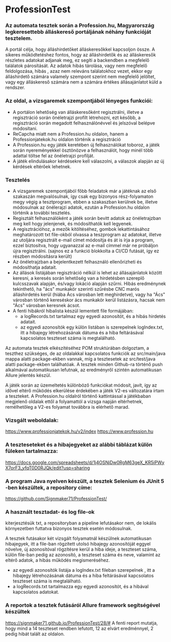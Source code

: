 # ProfessionTest
### Az automata tesztek során a Profession.hu, Magyarország legkeresettebb álláskereső portáljának néhány funkcióját tesztelem.
A portál célja, hogy álláshirdetőket álláskeresőkkel kapcsoljon össze. A sikeres működtetéshez fontos, hogy az álláshirdetők és az álláskeresők részletes adatokat adjanak meg, ez segíti a backendben a megfelelő találatok párosítását.
Az adatok hibás tárolása, vagy nem megfelelő feldolgozása, hibás , azaz nem releváns találatokhoz vezet, ekkor egy álláshirdető számára valamely szempont szerint nem megfelelő jelöltet, vagy egy álláskereső számára nem a számára értékes állásajánlatot küld a rendszer.

### Az oldal, a vizsgaremek szempontjából lényeges funkciói:
- A portálon lehetőség van álláskeresőként regisztrálni, illetve a regisztráció során önéletrajzi profilt létrehozni,
  ezt később, a regisztráció során megadott felhasználónévvel és jelszóval belépve módosítani.
- ReCapcha miatt nem a Profession.hu oldalon, hanem a Professionjatekok.hu oldalon történik a regisztráció 
- A Profession.hu egy játék keretében új felhasználókat toboroz, a játék során nyereményekkel ösztönözve a felhasználót, 
  hogy minél több adattal töltse fel az önéletrajzi profilját.
- A játék elindulásakor kérdésekre kell válaszolni, a válaszok alapján az új kérdések eltérőek lehetnek.

### Tesztelés 
- A vizsgaremek szempontjából főbb feladatok már a játéknak az első szakaszán megvalósulnak, így csak 
  egy bizonyos rész-folyamaton megy végig a tesztprogram, ebben a szakaszban kerülnek be, illetve módosulnak az önélerajzi adatok, 
  ezután a Profession.hu oldalon történik a további tesztelés.
- Regisztált felhasználóként a játék során bevitt adatok az önéletrajzban meg kell hogy jelenjenek, és módosíthatók kell legyenek.
- A regisztrációhoz, a mezők kitöltéséhez, gombok lekattintásához meghatározott txt file-okból olvassa a teszprogram az adatokat,
  illetve az utoljára regisztrált e-mail címet módosítja és át is írja a program, ezzel biztosítva, hogy ugyanazzal az e-mail címmel 
  már ne próbáljon újra regisztrálni. (sajnos ez a funkció blokkolta a CI/CD futását, így ez részben módosításra került)
- Az önéletrajzban a bejelentkezett felhasználó ellenőrizheti és módosíthatja adatait.
- Az állások listájában regisztráció nélkül is lehet az állásajánlatok között keresni, a keresés során lehetőség van 
  a hirdetésben szereplő kulcsszavak alapján, és/vagy lokáció alapján szűrni. Hibás eredménynek tekinthető, 
  ha "ács" munkakör szerinti szűrésbe CNC marós álláshirdetés kerül (hiába Ács városban lett meghirdetve), 
  vagy ha "Ács" városban történő kereséskor ács munkakör kerül listázásra, hacsak nem "Ács" városban keresnek ácsot.
- A fenti hibákról hibalista készül lementett file formájában:
  - a logRecords.txt tartalmaz egy egyedi azonosítót, és a hibás hirdetés adatait.
  - az egyedi azonosítók egy külön listában is szerepelnek logIndex.txt, itt a hibajegy létrehozásának dátuma és 
    a hiba feltárásával kapcsolatos teszteset száma is megtalálható.
    

Az automata tesztek elkészítéséhez POM struktúrában dolgoztam, a teszthez szükséges, de az oldalakkal kapcsolatos funkciók 
az src/main/java mappa alatti package-ekben vannak, míg a tesztesetek az src/test/java alatti package-ekben találhatóak.
A tesztek minden Github-ra történő push alkalmával automatikusan lefutnak, az eredményről szintén automatikusan Allure jelentés készül. 

A játék során az üzemeltetés különböző funkciókat módosít, javít, így az idővel eltérő működés elkerülése érdekében a játék V2-es változatára írtam a teszteket. A Profession.hu oldalról történő kattintással a játékbaban megjelenő oldalak ettől a folyamattól a vizsga napján eltérhetnek, remélhetőleg a V2-es folyamat továbbra is elérhető marad.

### Vizsgált weboldalak:
https://www.professionjatekok.hu/v2/index
https://www.profession.hu

### A teszteseteket és a hibajegyeket az alábbi táblázat külön füleken tartalmazza:
https://docs.google.com/spreadsheets/d/1j4OSNjDw0RgM63geX_KR5iPWyX7orF3_yfqT0D0RJQk/edit?usp=sharing

### A program Java nyelven készült, a tesztek Selenium és JUnit 5 -ben készültek, a repository címe:
  https://github.com/Signmaker71/ProfessionTest/

### A használt tesztadat- és log file-ok 
kiterjesztésük txt, a repositoryban a pipeline lefutásakor nem, de lokális környezetben futtatva 
bizonyos tesztek esetén módosulnak. 

A tesztek futásakor két vizsgált folyamatnál készülnek automatikusan hibajegyek, itt a file-ban rögzített 
utolsó hibajegy azonosítóját eggyel növelve, új azonosítóval rögzítésre kerül a hiba ideje, a teszteset száma,
külön file-ban pedig az azonosító, a teszteset száma és neve, valamint az eltérő adatok, a hibás működés megismeréséhez.
- az egyedi azonosítók listája a logIndex.txt fileban szerepelnek , itt a hibajegy létrehozásának dátuma és
  a hiba feltárásával kapcsolatos teszteset száma is megtalálható.
- a logRecords.txt tartalmazza egy egyedi azonosítót, és a hibával kapcsolatos adatokat.

### A reportok a tesztek futásáról Allure framework segítségével készültek
https://signmaker71.github.io/ProfessionTest/28/#
A fenti report mutatja, hogy mind a 14 teszteset rendben lefutott, 
12 az elvárt eredménnyel, 2 pedig hibát talált az oldalon.













